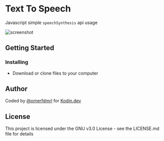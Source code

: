 # Text To Speech

Javascript simple `speechSynthesis` api usage

![screenshot](/screenshot.jpg?raw=true "Screenshot From Application")

## Getting Started

### Installing

* Download or clone files to your computer

## Author

Coded by [@omerfdmrl](https://github.com/omerfdmrl) for [Kodin.dev](https://kodin.dev)

## License

This project is licensed under the GNU v3.0 License - see the LICENSE.md file for details
